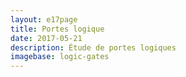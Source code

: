 ```yaml
---
layout: e17page
title: Portes logique
date: 2017-05-21
description: Étude de portes logiques
imagebase: logic-gates
---
```


